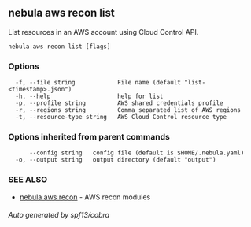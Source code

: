 ## nebula aws recon list

List resources in an AWS account using Cloud Control API.

```
nebula aws recon list [flags]
```

### Options

```
  -f, --file string            File name (default "list-<timestamp>.json")
  -h, --help                   help for list
  -p, --profile string         AWS shared credentials profile
  -r, --regions string         Comma separated list of AWS regions
  -t, --resource-type string   AWS Cloud Control resource type
```

### Options inherited from parent commands

```
      --config string   config file (default is $HOME/.nebula.yaml)
  -o, --output string   output directory (default "output")
```

### SEE ALSO

* [nebula aws recon](nebula_aws_recon.md)	 - AWS recon modules

###### Auto generated by spf13/cobra
